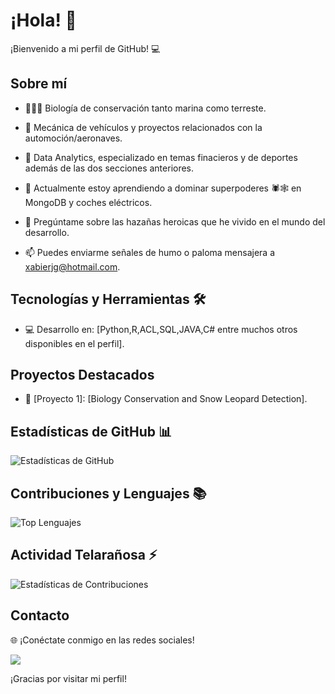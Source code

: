 # ¡Hola! 👋

¡Bienvenido a mi perfil de GitHub! 💻

## Sobre mí

- 🌱🦍🐋 Biología de conservación tanto marina como terreste.
- 🚗 Mecánica de vehículos y proyectos relacionados con la automoción/aeronaves.
- 🏀 Data Analytics, especializado en temas finacieros y de deportes además de las dos secciones anteriores.

- 🌱 Actualmente estoy aprendiendo a dominar superpoderes 🕷️🕸️ en MongoDB y coches eléctricos.
- 💬 Pregúntame sobre las hazañas heroicas que he vivido en el mundo del desarrollo.
- 📫 Puedes enviarme señales de humo o paloma mensajera a xabierjg@hotmail.com.

## Tecnologías y Herramientas 🛠️

- 💻 Desarrollo en: [Python,R,ACL,SQL,JAVA,C# entre muchos otros disponibles en el perfil].


## Proyectos Destacados

- 🚀 [Proyecto 1]: [Biology Conservation and Snow Leopard Detection].



## Estadísticas de GitHub 📊

![Estadísticas de GitHub](https://github-readme-stats.vercel.app/api?username=tuusuario&show_icons=true&theme=radical)

## Contribuciones y Lenguajes 📚

![Top Lenguajes](https://github-readme-stats.vercel.app/api/top-langs/?username=tuusuario&layout=compact)

## Actividad Telarañosa ⚡ 

![Estadísticas de Contribuciones](https://github-readme-streak-stats.herokuapp.com/?user=tuusuario)

## Contacto

🌐 ¡Conéctate conmigo en las redes sociales!

[<img src="https://img.shields.io/badge/LinkedIn-0077B5?style=for-the-badge&logo=linkedin&logoColor=white" />]([https://www.linkedin.com/in/xabierj/](https://www.linkedin.com/in/xabier-jim%C3%A9nez-g%C3%B3mez/))

¡Gracias por visitar mi perfil!
